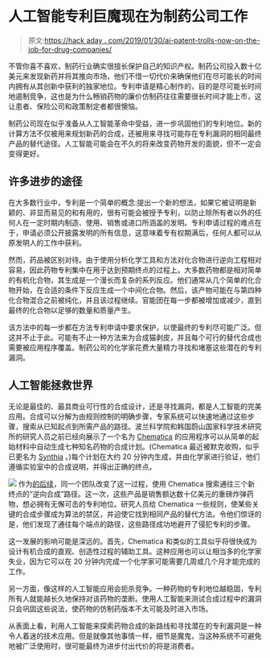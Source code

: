 # 人工智能专利巨魔现在为制药公司工作

> 原文:[https://hack aday . com/2019/01/30/ai-patent-trolls-now-on-the-job-for-drug-companies/](https://hackaday.com/2019/01/30/ai-patent-trolls-now-on-the-job-for-drug-companies/)

不管你喜不喜欢，制药行业确实很擅长保护自己的知识产权。制药公司投入数十亿美元来发现新药并将其推向市场，他们不惜一切代价来确保他们在尽可能长的时间内拥有从其创新中获利的独家地位。专利申请是精心制作的，目的是尽可能长时间地遏制竞争，这也是为什么畅销药物的廉价仿制药往往需要很长时间才能上市，这让患者、保险公司和政策制定者都很懊恼。

制药公司现在似乎准备从人工智能革命中受益，进一步巩固他们的专利地位。新的计算方法不仅被用来规划新药的合成，还被用来寻找可能存在专利漏洞的相同最终产品的替代途径。人工智能可能会在不久的将来改变药物开发的面貌，但不一定会变得更好。

## 许多进步的途径

在大多数行业中，专利是一个简单的概念:提出一个新的想法，如果它被证明是新颖的、非显而易见的和有用的，很有可能会被授予专利，以防止除所有者以外的任何人在一定时期内制造、使用、销售或进口所涵盖的发明。专利申请过程的难点在于，申请必须公开披露发明的所有信息，这意味着专有权期满后，任何人都可以从原发明人的工作中获利。

然而，药品被区别对待。由于使用分析化学工具和方法对化合物进行逆向工程相对容易，因此药物专利集中在用于达到预期终点的过程上。大多数药物都是相对简单的有机化合物，其生成是一个漫长而复杂的系列反应。他们通常从几个简单的化合物开始，在合适的条件下反应生成一个中间化合物。然后，该产物可能在与第四种化合物混合之前被纯化，并且该过程继续。官能团在每一步都被增加或减少，直到最终的化合物以足够的数量和质量产生。

该方法中的每一步都在方法专利申请中要求保护，以使最终的专利尽可能广泛。但这并不止于此。可能有不止一种方法来为合成猫剥皮，并且每个可行的替代合成也需要被应用程序覆盖。制药公司的化学家花费大量精力寻找和堵塞这些潜在的专利漏洞。

## 人工智能拯救世界

无论是最佳的、最具商业可行性的合成设计，还是寻找漏洞，都是人工智能的完美应用。合成可以分解为由规则控制的明确步骤，专家系统可以快速地通过这些步骤，搜索从已知起点到所需产品的路径。波兰科学院和韩国蔚山国家科学技术研究所的研究人员之前已经向展示了一个名为 [Chematica](https://en.wikipedia.org/wiki/Chematica) 的应用程序可以从简单的起始材料中自动生成七种知名药物的合成计划。(Chematica 最近被默克收购，似乎已更名为 [Synthia](https://www.sigmaaldrich.com/chemistry/chemical-synthesis/synthesis-software.html) 。)每个计划在大约 20 分钟内生成，并由化学家进行验证，他们遵循实验室中的合成说明，并得出正确的终点。

[![](../Images/37fbbb38131abfc75968acf06ab038be.png)](https://hackaday.com/wp-content/uploads/2019/01/fx1-1.jpg) 作为[的后续](https://www.cell.com/chem/fulltext/S2451-9294(18)30567-9)，同一个团队改变了这一过程，使用 Chematica 搜索通往三个新终点的“逆向合成”路径。这一次，这些产品是销售额达数十亿美元的重磅炸弹药物，想必拥有无懈可击的专利地位。研究人员给 Chematica 一些规则，使某些关键的合成步骤成为算法的禁区，并迫使它找到相同产品的替代方法。令他们惊讶的是，他们发现了通往每个端点的路径，这些路径成功地避开了侵犯专利的步骤。

这一发展的影响可能是深远的。首先，Chematica 和类似的工具似乎将很快成为设计有机合成的直观、创造性过程的辅助工具。这种应用也可以让相当多的化学家失业，因为它可以在 20 分钟内完成一个化学家可能需要几周或几个月才能完成的工作。

另一方面，像这样的人工智能应用会扼杀竞争。一种药物的专利地位越稳固，专利所有人就能越长久地保持对该药物的垄断。使用人工智能来测试合成过程中的漏洞只会巩固这些说法，使药物的仿制药版本不太可能及时进入市场。

从表面上看，利用人工智能来探索药物合成的新路线和寻找潜在的专利漏洞是一种令人着迷的技术应用。但是就像其他事情一样，细节是魔鬼，当这种系统不可避免地被广泛使用时，很可能最终为进步付出代价的将是消费者。